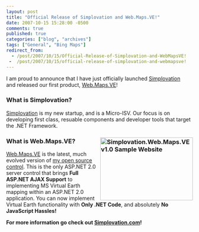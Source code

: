 ```yaml
---
layout: post
title: "Official Release of Simplovation and Web.Maps.VE!"
date: 2007-10-15 15:28:00 -0500
comments: true
published: true
categories: ["blog", "archives"]
tags: ["General", "Bing Maps"]
redirect_from: 
  - /post/2007/10/15/Official-Release-of-Simplovation-and-WebMapsVE!
 -  /post/2007/10/15/official-release-of-simplovation-and-webmapsve!
---
```

<!-- more -->
<p>
I am proud to announce that I have just officially launched&nbsp;<a href="http://simplovation.com/">Simplovation</a> and&nbsp;released our first product, <a href="http://simplovation.com/Page/WebMapsVE.aspx">Web.Maps.VE</a>!
</p>
<h3>What is Simplovation?</h3>
<p>
<a href="http://simplovation.com/">Simplovation</a> is my new startup, and is&nbsp;a Micro-ISV. Our focus is on developing first class, resuable components and developer tools that target the .NET Framework.
</p>
<h3><a href="http://simplovation.com/Page/WebMapsVE.aspx"><img src="http://simplovation.com/Files/Images/SampleWebsite_ScreenShot001_Thumb.png" border="0" alt="Simplovation.Web.Maps.VE v1.0 Sample Website" width="250" height="169" align="right" /></a>What is Web.Maps.VE?</h3>
<p>
<a href="http://simplovation.com/Page/WebMapsVE.aspx">Web.Maps.VE</a> is&nbsp;the latest,&nbsp;much evolved version of <a href="http://codeplex.com/pietschsoftve3">my open source control</a>. This is the only ASP.NET 2.0 server control that brings <strong>Full ASP.NET AJAX Support</strong> to implementing MS Virtual Earth mapping within an&nbsp;ASP.NET 2.0 application. You can now implement Virtual Earth functionality with <strong>Only .NET Code</strong>, and absolutely <strong>No JavaScript Hassles!</strong>
</p>
<p>
<strong>For more information go check out </strong><a href="http://simplovation.com"><strong>Simplovation.com</strong></a><strong>!</strong>
</p>
<p>
&nbsp;
</p>
<p>
&nbsp;
</p>
